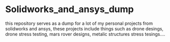 # Solidworks_and_ansys_dump
this repository serves as a dump for a lot of my personal projects from solidworks and ansys, these projects include things such as drone desings, drone stress testing, mars rover designs, metalic structures stress tesings....
